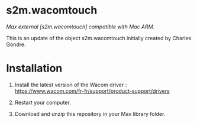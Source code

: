# s2m.wacomtouch
_Max external [s2m.wacomtouch] compatible with Mac ARM._

This is an update of the object s2m.wacomtouch initially created by Charles Gondre.

# Installation

1) Install the latest version of the Wacom driver : 
https://www.wacom.com/fr-fr/support/product-support/drivers

2) Restart your computer.

3) Download and unzip this repository in your Max library folder.
